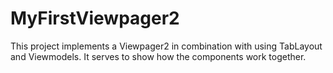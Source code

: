 # MyFirstViewpager2
This project implements a Viewpager2 in combination with using TabLayout and Viewmodels. It serves to show how the components work together.
